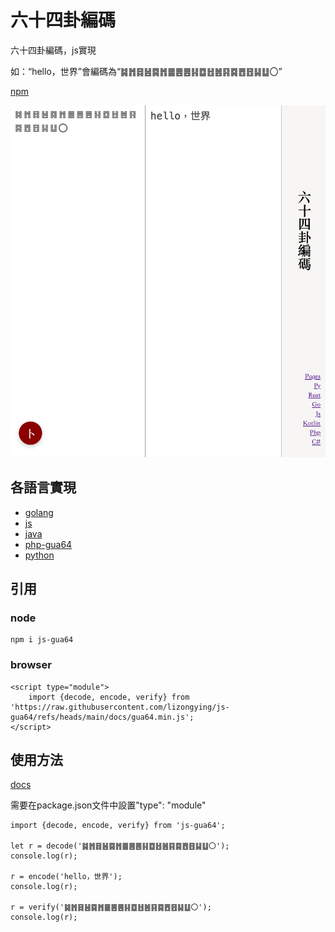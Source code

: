 # 六十四卦編碼

六十四卦編碼，js實現

如：“hello，世界”會編碼為“䷯䷬䷿䷶䷸䷬䷀䷌䷌䷎䷼䷲䷰䷳䷸䷘䷔䷭䷒〇”

[npm](https://www.npmjs.com/package/js-gua64)

![](screenshots/img.png)

## 各語言實現

* [golang](https://github.com/lizongying/go-gua64)
* [js](https://github.com/lizongying/js-gua64)
* [java](https://github.com/lizongying/java-gua64)
* [php-gua64](https://github.com/lizongying/php-gua64)
* [python](https://github.com/lizongying/pygua64)

## 引用

### node

```
npm i js-gua64
```

### browser

```
<script type="module">
    import {decode, encode, verify} from 'https://raw.githubusercontent.com/lizongying/js-gua64/refs/heads/main/docs/gua64.min.js';
</script>
```

## 使用方法

[docs](https://github.com/lizongying/js-gua64/docs)

需要在package.json文件中設置"type": "module"

```
import {decode, encode, verify} from 'js-gua64';

let r = decode('䷯䷬䷿䷶䷸䷬䷀䷌䷌䷎䷼䷲䷰䷳䷸䷘䷔䷭䷒〇');
console.log(r);

r = encode('hello，世界');
console.log(r);

r = verify('䷯䷬䷿䷶䷸䷬䷀䷌䷌䷎䷼䷲䷰䷳䷸䷘䷔䷭䷒〇');
console.log(r);
```
